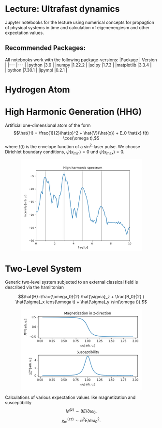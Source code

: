 # __Lecture: Ultrafast dynamics__
Jupyter notebooks for the lecture using numerical concepts for propagtion of physical systems in time and calculation of eigenenergiesm and other expectation values.

## Recommended Packages:
All notebooks work with the following package-versions:
|Package    | Version   |
|---        |---        |
|python     |3.9        |
|numpy      |1.22.2     |
|scipy      |1.7.3      |
|matplotlib |3.3.4      |
|ipython    |7.30.1     |
|ipympl     |0.2.1      |

# Hydrogen Atom

# High Harmonic Generation (HHG)
Artificial one-dimensional atom of the form 
$$\hat{H} = \frac{1}{2}\hat{p}^2 + \hat{V}(\hat{x}) + E_0 \hat{x} f(t) \cos(\omega t),$$
where $f(t)$ is the envelope function of a $\sin^2$-laser pulse. We choose Dirichlet boundary conditions, $\psi(x_{\text{min}})=0$ und $\psi(x_{\text{max}})=0$.
<p align = "center">
<img src='figures/HHG.png' width = 400>
</p>


# Two-Level System
Generic two-level system subjected to an external classical field is described via the hamiltonian

$$\hat{H}=\frac{\omega_0}{2} \hat{\sigma}_z + \frac{B_0}{2} ( \hat{\sigma}_x \cos(\omega t) + \hat{\sigma}_y \sin(\omega t)).$$

<p align = "center">
<img src='figures/two_level.png' width = 400>
</p>

Calculations of various expectation values like magnetization and susceptibility
$$M^{(z)} \sim \partial E / \partial \omega_0,$$
$$\chi_{\mathrm{m}}^{(zz)} \sim \partial^2 E / \partial \omega_0^2.$$
